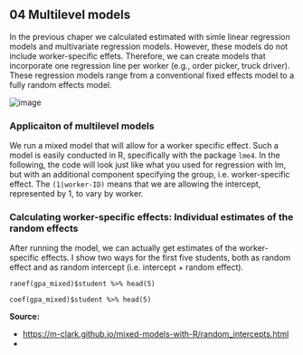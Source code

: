 ## 04 Multilevel models

In the previous chaper we calculated estimated with simle linear regression models and multivariate regression models. However, these models do not include worker-specific effets. Therefore, we can create models that incorporate one regression line per worker (e.g., order picker, truck driver). These regression models range from a conventional fixed effects model to a fully random effects model.

![image](https://user-images.githubusercontent.com/102478331/160404934-f18e491b-6a8c-493f-9991-6f9128f86ba2.png)

### Applicaiton of multilevel models

We run a mixed model that will allow for a worker specific effect. Such a model is easily conducted in R, specifically with the package `lme4`. In the following, the code will look just like what you used for regression with lm, but with an additional component specifying the group, i.e. worker-specific effect. The `(1|worker-ID)` means that we are allowing the intercept, represented by 1, to vary by worker. 

### Calculating worker-specific effects: Individual estimates of the random effects

After running the model, we can actually get estimates of the worker-specific effects. I show two ways for the first five students, both as random effect and as random intercept (i.e. intercept + random effect).

```
ranef(gpa_mixed)$student %>% head(5)
```

```
coef(gpa_mixed)$student %>% head(5)
```




**Source:** 
- https://m-clark.github.io/mixed-models-with-R/random_intercepts.html
- 

